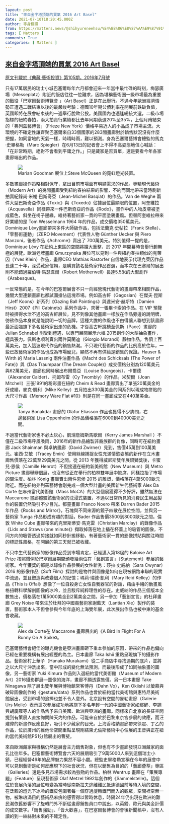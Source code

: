 ```yaml
---
layout: post
title: "來自金字塔頂端的買氣 2016 Art Basel"
date: 2021-07-10T18:20:45.000Z
author: 等身翻譯
from: https://matters.news/@shihyureneehsu/%E4%BE%86%E8%87%AA%E9%87%91%E5%AD%97%E5%A1%94%E9%A0%82%E7%AB%AF%E7%9A%84%E8%B2%B7%E6%B0%A3-2016-art-basel-bafyreigi363mzllu5hgwihh6oeink2atdcqnujzgudlxkh7p4evn73fsmi
tags: [ Matters ]
comments: True
categories: [ Matters ]
---
```

<!--1625941245000-->
[來自金字塔頂端的買氣 2016 Art Basel](https://matters.news/@shihyureneehsu/%E4%BE%86%E8%87%AA%E9%87%91%E5%AD%97%E5%A1%94%E9%A0%82%E7%AB%AF%E7%9A%84%E8%B2%B7%E6%B0%A3-2016-art-basel-bafyreigi363mzllu5hgwihh6oeink2atdcqnujzgudlxkh7p4evn73fsmi)
------

<div>
<p><a href="http://reading.udn.com/v2/magDesc.do?id=95466" target="_blank">原文刊載於《典藏‧藝術投資》第105期，2016年7月號</a></p><p>只有17萬居民的瑞士小城巴塞爾每年六月都會迎來一年當中最忙碌的時刻，梅瑟廣場（Messeplatz）附近的飯店往往一位難求，因為堪稱藝術圈一級市場最為重要的戰役「巴塞爾藝術博覽會 」（Art Basel）正是在此舉行。不過今年歐洲經濟情勢正遭遇二戰結束以後的最嚴峻考驗：德國10年期公債利率在開展前跌破負值，英國即將在展會結束後的一週舉行脫歐公投。美國國內也適逢總統大選，二級市場指標的紐約春拍，兩大拍賣行業績都比去年同期衰退20%至35%，上個月甫結束的「弗列茲藝博會」（Frieze New York）價格平易近人的小品成了市場主流。大環境的不確定性讓齊聚巴塞爾來自33個國家的283間畫廊對於銷售狀況沒有什麼把握，如同當地的天氣一樣，時晴時雨，難以預測。身為巴塞爾藝博會總監的馬克·史畢格勒（Marc Spiegler）在6月13日的記者會上不得不高姿態地信心喊話：「在非常時期，絕對不會看到平庸之作。」只是藏家是否買單，還是要看今年各家畫廊端出的作品。</p><figure class="image"><img src="https://assets.matters.news/embed/8e01c518-a375-4cd8-abef-2c9de16c1cdf.jpeg" data-asset-id="8e01c518-a375-4cd8-abef-2c9de16c1cdf" referrerpolicy="no-referrer"><figcaption><span>Marian Goodman 展位上Steve McQueen 的霓虹燈光裝置。</span></figcaption></figure><p>多數畫廊操作策略相對保守，拿出目前市場面有明顯需求的作品。專精現代藝術（Modern Art）的幾間畫廊受到紐約春拍結果的影響，不約而同地帶來當時刷新拍賣紀錄尚·米榭·巴斯奇亞（Jean-Michel Basqiat）的作品。Van de Weghe 兩件大型巴斯奇亞作品《Toxic》與《Toxedo》佔據展位最顯眼的位置，阿奎維拉（Acquavella）同樣帶來一件巴斯奇亞的作品《Rodo》，畫作中的人物皮膚被塗成藍色，斜坐在椅子邊緣，維持著藝術家一貫的平面塗鴉畫風。但替阿奎維拉帶來好業績的是 Tom Wesselmann 1964 年的作品，成交價格350萬美元。Dominique Lévy畫廊帶來多件大師級作品，包括法蘭克·史帖拉（Frank Stella）、「零藝術運動」（ZERO Movement）代表性人物 Günther Uecker 與 Piero Manzoni，後者作品《Achrome》賣出了 700萬美元。特別值得一提的是，Dominique Lévy 在紐約上東區的空間將擴大重整，於 2017 年開幕時會舉行趙無極的展覽。歐洲老牌畫廊 Gmurzynska 展位可以見到一件與紐約春拍類似的克萊因（Yves Klein）作品，畫廊CEO Mathias Rastorfer 自信地表示代理克萊因作品長達二十年，深受藏家信賴，是購買該名藝術家作品首選，而本次在巴塞爾的展出則不能錯過羅伯特·馬瑟韋爾（Robert Motherwell）長達5.5米的大型創作《Arabesque》。</p><p>一反常態的是，在今年的巴塞爾展會不只一向經營現代藝術的畫廊帶來相關作品，幾間大型連鎖畫廊也都試圖搶佔這塊市場。例如高古軒（Gagosian）在傑夫·昆斯（Jeff Koons）新系列《Gazing Ball Paintings》與達米安·赫斯特（Damien Hirst）2007《Pill Cabinets》系列作品中，夾著一張畢卡索的作品。在 VIP 預覽時被擠得水泄不通的高古軒展位，見不到像其他畫廊一樣放在作品旁邊的說明牌，彷彿作品本身就是能說明一切的品牌，這種大膽的作風也不由得讓人聯想到該畫廊最近面臨旗下多名藝術家出走的危機。才從高古軒跳槽至佩斯（Pace）畫廊的 Julian Schnabel 則受到禮遇，以專門展間展示六幅 2015創作的大型抽象畫作，極具張力。佩斯也順利賣出兩件莫蘭迪（Giorgio Morandi）靜物作品，售價上百萬美元，加入這波現代作品的銷售熱潮。不只現代藝術的作品的比例高於往年，一些已故藝術家的作品也成為市場寵兒，顯然不再有供給是銷售的保證。Hauser & Wirth 的 Maria Lassnig 兩件油畫作品《Macht des Schicksals (The Power of Fate)》與《Das Traumpaar (The Dream Couple)》成交價格分別為120萬美元與62萬美元，畫廊也同時展出布爾喬亞（Louise Bourgeois）、卡爾德（Alexander Calder）、托姆布雷（Cy Twombly）的作品。米契爾（Joan Mitchell）三張1991的粉彩畫在紐約 Cheim & Read 畫廊賣出了單張20萬美金的好成績，麥克·凱利（Mike Kelley）五月拍出330萬美金的同系列以現成物拼貼的大尺寸作品《Memory Ware Flat #10》則是在同一畫廊成交在440萬美金。</p><figure class="image"><img src="https://assets.matters.news/embed/d7df6034-c071-4ea9-9980-150756bda7c5.jpeg" data-asset-id="d7df6034-c071-4ea9-9980-150756bda7c5" referrerpolicy="no-referrer"><figcaption><span>Tanya Bonakdar 畫廊的 Olafur Eliasson 作品也獲得不少詢問，右邊藝術家 Lisa Oppenheim 的作品價格落在6000到40000美元之間。</span></figcaption></figure><p>不過當代藝術家也不必太灰心，凱瑞詹姆斯馬歇爾（Kerry James Marshall ）不僅在二級市場呼風喚雨，2016年的新作品繪製非裔族群的肖像，同時可在紐約畫廊 Jack Shainman 與卓納畫廊（David Zwirner）見到，售價45萬到100萬美元。崔西·艾敏（Tracey Emin）使用絲線捕捉女性充滿情慾姿態的新作在立木畫廊售價落在22萬至29萬美元之間。從 2013 年獲得威尼斯雙年展銀獅獎後，卡蜜兒·恩侯（Camille Henrot）不但接連在紐約新美術館（New Museum）與 Metro Picture 畫廊舉辦個展，也沒有從正在舉行的柏林雙年展中缺席，同樣拉抬了市場的關注度。柏林 König 畫廊賣出兩件恩侯 2015 的雕塑，價格落在4萬5000歐元附近。而在紐約弗列茲藝博會剛完成一個大型計畫的美國新生代藝術家 Alex Da Corte 在麻州當代美術館（Mass MoCA）的大型個展獲得不少好評，雖然無法在 Maccarone 畫廊體驗該藝術家的沈浸式裝置，不過以日常所見的消費民生用品製作的裝置仍然吸引不少目光。都靈畫廊 Franco Noero 帶來 Darren Bader 2015 年作品《Rocks and Mirror》，石塊與不同來源的鏡子四散在展位空間，並與另一藝術家 Tunga 作品形成有趣的對話，Bader 作品售價3500到8000歐元之間。倫敦 White Cube 畫廊帶來的克里斯蒂安·馬克雷（Christian Marclay）的錄像作品《Lids and Straws (one minute)》擷取掉落在地上插在杯蓋上的吸管的圖像，不同方向的吸管透過剪接就如同秒針搬移動，有著藝術家一貫的影像拼貼與關注時間的標誌性風格，在開展的第三天就已被收藏。</p><p>不只中生代藝術家的影像作品受到市場肯定，已經邁入第18屆的 Baloise Art Prize 按照慣例於巴塞爾展期間頒發給兩位在「藝創宣言」（Statement）參展的藝術家。今年獲獎的都是以錄像作品參展的女性新秀：莎拉·史威納（Sara Cwynar）2016 的影像作品《Soft Film》探討的是物件與圖像是如何在現被網路串聯的現實中流通，並且塑造與改變個人的記憶；瑪莉·瑞德·凱利（Mary Reid Kelley）的作品《This is Offal》想像了一位自殺身亡女性自我器官的對話，藉由手繪的動畫風格扭轉科學解剖圖像的冰冷，並且駁斥純粹理性的存在。史威納的作品三個版本全數售出，價格落在1萬5000美金到2萬美金之間。另一參加「藝創宣言」的杜拜畫廊 Grey Noise 帶來生於杜拜的中國裔藝術家謝藍天（Lantian Xie）製作的裝置，藝術家本人不但會參與今年年底的上海雙年展，此次展出作品也被中東的基金會收藏。</p><figure class="image"><img src="https://assets.matters.news/embed/f6dbe153-81f9-40f3-bc39-dd1f66a189a7.jpeg" data-asset-id="f6dbe153-81f9-40f3-bc39-dd1f66a189a7" referrerpolicy="no-referrer"><figcaption><span>Alex da Corte在 Maccarone 畫廊展出的《A Bird In Flight For A Bunny On A Spike》。</span></figcaption></figure><p>巴塞爾藝博會絕佳的曝光機會是亞洲畫廊砸下重本參加的原因，帶來的作品也偏向已經在重要機構有展出經歷的為主。日本畫廊 Taka Ishii 重點呈現旗下的攝影作品，藝術家村上華子（Hanako Murakami）從二手商店中尋找過期的底片，並將之以大尺寸沖洗出來，當中形成的變化無法預測，而最後形成了如同抽象畫的圖像，另一藝術家 Yuki Kimura 作品則入選紐約當代美術館（Museum of Modern Art）2016攝影群展—圖像的海洋，畫廊不願透露售價。另一日本畫廊 Take Ninagawa 除了展出雙年展與博物館常客傅丹（Dahn Vo），Ken Okiishi 以螢幕與破碎圖像創作的《gesture/data》系列作品也曾於紐約當代美術館與惠特尼美術館展出，受到市場的追捧也並不令人意外。北京設有空間的麥勒畫廊（Galerie Urs Meile）表示這次參展成功地將旗下多名年輕一代的中國藝術家如鄢醒、李鋼與胡慶雁等人的作品售予來自美國、歐洲與亞洲的畫廊。同樣來自北京的長征空間提到有策展人直接詢問陳天灼的作品，可能來自於於巴黎東京宮參展的效應，而汪建偉的新畫作反應良好，吸引不少藏家的目光。上海香格納畫廊帶來徐震、丁乙的作品，位於廣州的維他命空間重點呈現剛結束尤倫斯藝術中心個展的王音與正在紐約當代美術館PS1分館展出的曹斐。</p><p>來自歐洲藏家與機構仍然是展會主力銷售對象，但也有不少畫廊發現亞洲藏家的面孔比往年多。巴塞爾藝術博覽會六天的展期吸引了9萬5000人來到這個瑞士小鎮，已經經營46年的品牌魅力果然不容小覷。總監史畢格勒宣稱在今年的展會中可以見到藝術是如何反應現下的社會狀況，但在以銷售為目的的「藝廊薈萃」專區（Galleries）還是多見市場需求較為強勁的作品。柏林 Wentrup 畫廊在「策展專題」（Feature）呈現藝術家 Olaf Metzel 1992年創作的《Sammelstelle》。這個位於會展角落的展位轉變為當時從南斯拉夫逃離難民抵達德國前等待入境的空間，在泛藍的燈光下冰冷的鐵皮包圍著每一個穿過旋轉鐵門而入的觀眾，空間裡空無一物，被琳琅滿目的藝術品麻痹的感官得以暫時休息，時隔24年仍出現在歐洲的難民潮依舊影響不了旋轉門外不斷從畫廊銷售員口中說出，以英鎊、歐元與美金計價的成交數字。「銷售強勁」、「皆大歡喜」，在巴塞爾藝博會的會後新聞稿中，沒有人讀的到一絲絲對未來的不確定性。</p>
</div>
